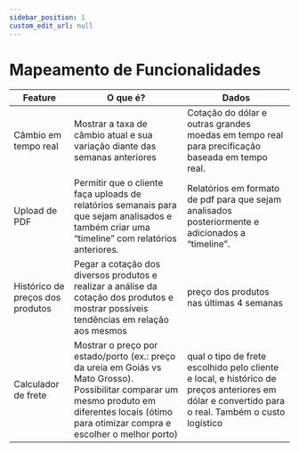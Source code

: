 ```yaml
---
sidebar_position: 1
custom_edit_url: null
---
```


# Mapeamento de Funcionalidades

| Feature | O que é? | Dados |
|---------|----------|-------|
| Câmbio em tempo real | Mostrar a taxa de câmbio atual e sua variação diante das semanas anteriores | Cotação do dólar e outras grandes moedas em tempo real para precificação baseada em tempo real. |
|Upload de PDF| Permitir que o cliente faça uploads de relatórios semanais para que sejam analisados e também criar uma “timeline” com relatórios anteriores.|Relatórios em formato de pdf para que sejam analisados posteriormente e adicionados a “timeline”.|
|Histórico de preços dos produtos| Pegar a cotação dos diversos produtos e realizar a análise da cotação dos produtos e mostrar possíveis tendências em relação aos mesmos|  preço dos produtos nas últimas 4 semanas |
|Calculador de frete|Mostrar o preço por estado/porto (ex.: preço da ureia em Goiás vs Mato Grosso). Possibilitar comparar um mesmo produto em diferentes locais (ótimo para otimizar compra e escolher o melhor porto)| qual o tipo de frete escolhido pelo cliente e local, e histórico de preços anteriores em dólar e convertido para o real. Também o custo logístico|




